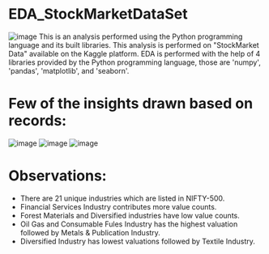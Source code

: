 # EDA_StockMarketDataSet
![image](https://github.com/DhruvChandel7921/EDA_StockMarketDataSet/assets/105191579/5210bb7a-084b-49cd-9550-efa53d01f596)
This is an analysis performed using the Python programming language and its built libraries. This analysis is performed on "StockMarket Data" available on the Kaggle platform. EDA is performed with the help of 4 libraries provided by the Python programming language, those are 'numpy', 'pandas', 'matplotlib', and 'seaborn'.
# Few of the insights drawn based on records:
![image](https://github.com/DhruvChandel7921/EDA_StockMarketDataSet/assets/105191579/94a838e4-22a7-4d08-8ec7-4799008b2603)
![image](https://github.com/DhruvChandel7921/EDA_StockMarketDataSet/assets/105191579/0ba85767-60d9-445d-9fbd-ab516035cd64)
![image](https://github.com/DhruvChandel7921/EDA_StockMarketDataSet/assets/105191579/e0617892-43c6-4761-a79f-f66fea40fb96)
# Observations:
- There are 21 unique industries which are listed in NIFTY-500.
- Financial Services Industry contributes more value counts.
- Forest Materials and Diversified industries have low value counts.
- Oil Gas and Consumable Fules Industry has the highest valuation followed by Metals & Publication Industry.
- Diversified Industry has lowest valuations followed by Textile Industry.
